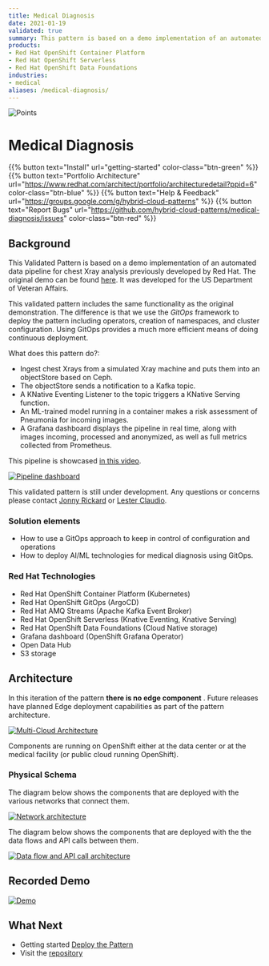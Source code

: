 ```yaml
---
title: Medical Diagnosis
date: 2021-01-19
validated: true
summary: This pattern is based on a demo implementation of an automated data pipeline for chest x-ray analysis previously developed by Red Hat.
products:
- Red Hat OpenShift Container Platform
- Red Hat OpenShift Serverless
- Red Hat OpenShift Data Foundations
industries:
- medical
aliases: /medical-diagnosis/
---
```


<div class="pattern_logo">
  <img src="/images/logos/medical-diagnosis.png" class="pattern_logo" alt="Points">
</div>

# Medical Diagnosis

{{% button text="Install" url="getting-started" color-class="btn-green" %}}
{{% button text="Portfolio Architecture" url="https://www.redhat.com/architect/portfolio/architecturedetail?ppid=6" color-class="btn-blue" %}}
{{% button text="Help & Feedback" url="https://groups.google.com/g/hybrid-cloud-patterns" %}}
{{% button text="Report Bugs" url="https://github.com/hybrid-cloud-patterns/medical-diagnosis/issues" color-class="btn-red" %}}

## Background

This Validated Pattern is based on a demo implementation of an automated data pipeline for chest Xray
analysis previously developed by Red Hat.  The original demo can be found [here](https://github.com/red-hat-data-services/jumpstart-library). It was developed for the US Department of Veteran Affairs.

This validated pattern includes the same functionality as the original demonstration. The difference is
that we use the *GitOps* framework to deploy the pattern including operators, creation of namespaces,
and cluster configuration. Using GitOps provides a much more efficient means of doing continuous deployment.

What does this pattern do?:

- Ingest chest Xrays from a simulated Xray machine and puts them into an objectStore based on Ceph.
- The objectStore sends a notification to a Kafka topic.
- A KNative Eventing Listener to the topic triggers a KNative Serving function.
- An ML-trained model running in a container makes a risk assessment of Pneumonia for incoming images.
- A Grafana dashboard displays the pipeline in real time, along with images incoming, processed and anonymized, as well as full metrics collected from Prometheus.

This pipeline is showcased [in this video](https://www.youtube.com/watch?v=zja83FVsm14).

[![Pipeline dashboard](/images/medical-edge/dashboard.png)](/images/medical-edge/dashboard.png)

This validated pattern is still under development. Any questions or concerns
please contact [Jonny Rickard](mailto:jrickard@redhat.com) or [Lester Claudio](mailto:claudiol@redhat.com).

### Solution elements

- How to use a GitOps approach to keep in control of configuration and operations
- How to deploy AI/ML technologies for medical diagnosis using GitOps.

### Red Hat Technologies

- Red Hat OpenShift Container Platform (Kubernetes)
- Red Hat OpenShift GitOps (ArgoCD)
- Red Hat AMQ Streams (Apache Kafka Event Broker)
- Red Hat OpenShift Serverless (Knative Eventing, Knative Serving)
- Red Hat OpenShift Data Foundations (Cloud Native storage)
- Grafana dashboard (OpenShift Grafana Operator)
- Open Data Hub
- S3 storage

## Architecture

In this iteration of the pattern **there is no edge component** . Future releases have planned Edge deployment capabilities as part of the pattern architecture.

[![Multi-Cloud Architecture](/images/medical-edge/edge-medical-diagnosis-marketing-slide.png)](/images/medical-edge/edge-medical-diagnosis-marketing-slide.png)

Components are running on OpenShift either at the data center or at the medical facility (or public cloud running OpenShift).

### Physical Schema

The diagram below shows the components that are deployed with the various networks that connect them.

[![Network architecture](/images/medical-edge/physical-network.png)](/images/medical-edge/physical-network.png)

The diagram below shows the components that are deployed with the the data flows and API calls between them.

[![Data flow and API call architecture](/images/medical-edge/physical-dataflow.png)](/images/medical-edge/physical-dataflow.png)

## Recorded Demo

[![Demo](/videos/xray-deployment.svg)](/videos/xray-deployment.svg)

## What Next

- Getting started [Deploy the Pattern](getting-started)
- Visit the [repository](https://github.com/hybrid-cloud-patterns/medical-diagnosis)
